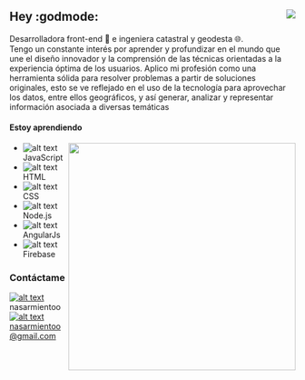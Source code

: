 ## Hey :godmode: <img align="right" src="https://visitor-badge.glitch.me/badge?page_id=https://github.com/nasarmientoo">

Desarrolladora front-end :toolbox:  e ingeniera catastral y geodesta :globe_with_meridians:. <br />
Tengo un constante interés por aprender y profundizar en el mundo que une el diseño innovador y la comprensión de las técnicas orientadas a la experiencia óptima de los usuarios. Aplico mi profesión como una herramienta sólida para resolver problemas a partir de soluciones originales, esto se ve reflejado en el uso de la tecnología para aprovechar los datos, entre ellos geográficos, y así generar, analizar y representar información asociada a diversas temáticas

#### Estoy aprendiendo

<img align="right" width="400" src="https://github-readme-stats.vercel.app/api?username=nasarmientoo&theme=ayu-mirage&show_icons=true">

 * ![alt text][1.3] JavaScript                          
 * ![alt text][1.4] HTML                                                                                                                                           
 * ![alt text][1.5] CSS                                
 * ![alt text][1.6] Node.js                                                                                                                                          
 * ![alt text][1.7] AngularJs                                                                                                                                         
 * ![alt text][1.8] Firebase                                                                                                                                         

### Contáctame
[![alt text][1.1]][1] nasarmientoo <br />
[![alt text][1.2]][2] nasarmientoo@gmail.com <br />

[1.1]: https://user-images.githubusercontent.com/72315710/126590347-c465b4d8-31a3-4d82-937e-9faeb0e56d91.png
[1.2]: https://user-images.githubusercontent.com/72315710/126590969-2a0c2592-aebd-485a-9ce8-3fbd7ff44ab2.png
[1.3]: https://user-images.githubusercontent.com/72315710/126600141-4245abb1-71d9-4c78-9ebe-e72c8659c230.png
[1.4]: https://user-images.githubusercontent.com/72315710/126600403-f27b8543-409d-4d7d-be7b-a3a9006ef09e.png
[1.5]: https://user-images.githubusercontent.com/72315710/126600436-b666a731-e6c5-4da6-859f-2cc799a89573.png
[1.6]: https://user-images.githubusercontent.com/72315710/126600472-b5057b22-8735-497a-a014-59affb99e37e.png
[1.7]: https://user-images.githubusercontent.com/72315710/127358779-435302dc-142a-4acc-9619-fecd31b3215b.png
[1.8]: https://user-images.githubusercontent.com/72315710/126600548-9859f3a6-5ba6-43c1-a949-72873357ba0f.png

[1]: https://www.linkedin.com/in/nasarmientoo/
[2]: https://mail.google.com/mail/u/0/#inbox

